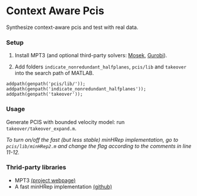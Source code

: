 # Context Aware Pcis
Synthesize context-aware pcis  and test with real data.

### Setup

1. Install MPT3 (and optional third-party solvers: [Mosek](https://www.mosek.com/downloads/), [Gurobi](https://www.gurobi.com/)).

2. Add folders `indicate_nonredundant_halfplanes`, `pcis/lib` and `takeover` into the search path of MATLAB.
```
addpath(genpath('pcis/lib/'));
addpath(genpath('indicate_nonredundant_halfplanes'));
addpath(genpath('takeover'));
```
### Usage

Generate PCIS with bounded velocity model: run `takeover/takeover_expand.m`.

*To turn on/off the fast (but less stable) minHRep implementation, go to `pcis/lib/minHRep2.m` and change the flag according to the comments in line 11-12.*

### Thrid-party libraries

- MPT3 [(project webpage)](https://www.mpt3.org/)
- A fast minHRep implementation [(github)](https://github.com/mageecoe/indicate_nonredundant_halfplanes)
